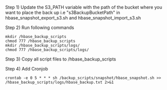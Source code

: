 
Step 1) Update the S3_PATH variable with the path of the bucket where you want to place the back up i.e "s3BackupBucketPath" in hbase_snapshot_export_s3.sh and hbase_snapshot_import_s3.sh

Step 2) Run following commands
```
mkdir /hbase_backup_scripts
chmod 777 /hbase_backup_scripts
mkdir /hbase_backup_scripts/logs/
chmod 777 /hbase_backup_scripts/logs/
```

Step 3) Copy all script files to /hbase_backup_scripts

Step 4) Add Cronjob
```
crontab -e 0 5 * * * sh /backup_scripts/snapshot/hbase_snapshot.sh >> /hbase_backup_scripts/logs/hbase_backup.txt 2>&1
```

